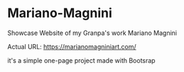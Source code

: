 # Mariano-Magnini
 
 Showcase Website of my Granpa's work Mariano Magnini 
 
 Actual URL: https://marianomagniniart.com/
 
 it's a simple one-page project made with Bootsrap
